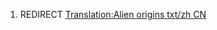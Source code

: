 1.  REDIRECT [Translation:Alien origins txt/zh
    CN](Translation:Alien_origins_txt/zh_CN "wikilink")